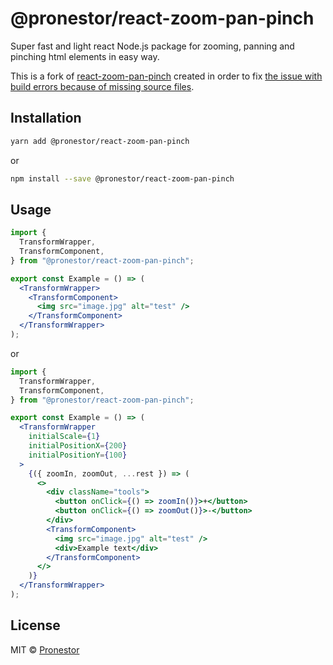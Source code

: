 # @pronestor/react-zoom-pan-pinch

Super fast and light react Node.js package for zooming, panning and pinching html elements in easy way.

This is a fork of [react-zoom-pan-pinch](https://github.com/prc5/react-zoom-pan-pinch) created in order to fix [the issue with build errors because of missing source files](https://github.com/prc5/react-zoom-pan-pinch/issues/265).

## Installation

```bash
yarn add @pronestor/react-zoom-pan-pinch
```

or

```bash
npm install --save @pronestor/react-zoom-pan-pinch
```

## Usage

```jsx
import {
  TransformWrapper,
  TransformComponent,
} from "@pronestor/react-zoom-pan-pinch";

export const Example = () => (
  <TransformWrapper>
    <TransformComponent>
      <img src="image.jpg" alt="test" />
    </TransformComponent>
  </TransformWrapper>
);
```

or

```jsx
import {
  TransformWrapper,
  TransformComponent,
} from "@pronestor/react-zoom-pan-pinch";

export const Example = () => (
  <TransformWrapper
    initialScale={1}
    initialPositionX={200}
    initialPositionY={100}
  >
    {({ zoomIn, zoomOut, ...rest }) => (
      <>
        <div className="tools">
          <button onClick={() => zoomIn()}>+</button>
          <button onClick={() => zoomOut()}>-</button>
        </div>
        <TransformComponent>
          <img src="image.jpg" alt="test" />
          <div>Example text</div>
        </TransformComponent>
      </>
    )}
  </TransformWrapper>
);
```

## License

MIT © [Pronestor](https://github.com/proNestorAps)
